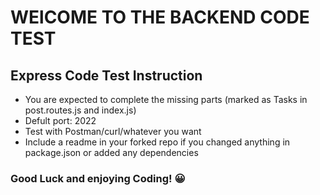 # WElCOME TO THE BACKEND CODE TEST
## Express Code Test Instruction
- You are expected to complete the missing parts (marked as Tasks in post.routes.js and index.js)
- Defult port: 2022
- Test with Postman/curl/whatever you want
- Include a readme in your forked repo if you changed anything in package.json or added any dependencies
### Good Luck and enjoying Coding! :grinning:
